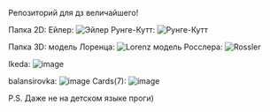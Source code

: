 Репозиторий для дз величайшего!

Папка 2D:
Ейлер:
![Эйлер](https://user-images.githubusercontent.com/46189592/130762540-4e2544db-3925-42a2-9a24-9db2bd19a927.png)
Рунге-Кутт:
![Рунге-Кутт](https://user-images.githubusercontent.com/46189592/130762590-5475fe3c-aa64-454c-8d8b-b0e6900c5b4a.png)


Папка 3D: 
модель Лоренца:
![Lorenz](https://user-images.githubusercontent.com/46189592/130753369-8fed0209-2d2a-4749-b937-2821d01774f8.jpg)
модель Росслера:
![Rossler](https://user-images.githubusercontent.com/46189592/130753409-a7c911f0-b3e5-4022-a0d7-861fbc3ebe27.png)

Ikeda:
![image](https://user-images.githubusercontent.com/46189592/139596449-a73df7ec-41f1-4a65-8748-b5df828a3e24.png)

balansirovka:
![image](https://user-images.githubusercontent.com/46189592/139596480-b3e4fc00-eccc-43e2-a9b4-1ab790de34a5.png)
Cards(7):
![image](https://user-images.githubusercontent.com/46189592/139596504-1c7842f7-559e-46de-b268-d5d210459371.png)



P.S. Даже не на детском языке проги)


